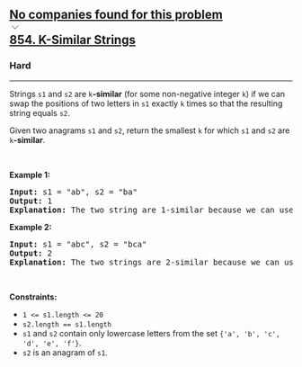 <h2><a href="https://leetcode.com/problems/k-similar-strings/"><div id="big-omega-company-tags"><div id="big-omega-topbar"><div class="companyTagsContainer" style="overflow-x: scroll; flex-wrap: nowrap;"><div class="companyTagsContainer--tag">No companies found for this problem</div></div><div class="companyTagsContainer--chevron"><div><svg version="1.1" id="icon" xmlns="http://www.w3.org/2000/svg" xmlns:xlink="http://www.w3.org/1999/xlink" x="0px" y="0px" viewBox="0 0 32 32" fill="#4087F1" xml:space="preserve" style="width: 20px;"><polygon points="16,22 6,12 7.4,10.6 16,19.2 24.6,10.6 26,12 "></polygon><rect id="_x3C_Transparent_Rectangle_x3E_" class="st0" fill="none" width="32" height="32"></rect></svg></div></div></div></div>854. K-Similar Strings</a></h2><h3>Hard</h3><hr><div><p>Strings <code>s1</code> and <code>s2</code> are <code>k</code><strong>-similar</strong> (for some non-negative integer <code>k</code>) if we can swap the positions of two letters in <code>s1</code> exactly <code>k</code> times so that the resulting string equals <code>s2</code>.</p>

<p>Given two anagrams <code>s1</code> and <code>s2</code>, return the smallest <code>k</code> for which <code>s1</code> and <code>s2</code> are <code>k</code><strong>-similar</strong>.</p>

<p>&nbsp;</p>
<p><strong class="example">Example 1:</strong></p>

<pre><strong>Input:</strong> s1 = "ab", s2 = "ba"
<strong>Output:</strong> 1
<strong>Explanation:</strong> The two string are 1-similar because we can use one swap to change s1 to s2: "ab" --&gt; "ba".
</pre>

<p><strong class="example">Example 2:</strong></p>

<pre><strong>Input:</strong> s1 = "abc", s2 = "bca"
<strong>Output:</strong> 2
<strong>Explanation:</strong> The two strings are 2-similar because we can use two swaps to change s1 to s2: "abc" --&gt; "bac" --&gt; "bca".
</pre>

<p>&nbsp;</p>
<p><strong>Constraints:</strong></p>

<ul>
	<li><code>1 &lt;= s1.length &lt;= 20</code></li>
	<li><code>s2.length == s1.length</code></li>
	<li><code>s1</code> and <code>s2</code> contain only lowercase letters from the set <code>{'a', 'b', 'c', 'd', 'e', 'f'}</code>.</li>
	<li><code>s2</code> is an anagram of <code>s1</code>.</li>
</ul>
</div>